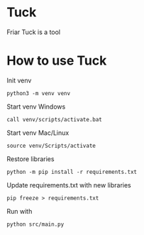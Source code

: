 # Tuck
Friar Tuck is a tool

# How to use Tuck

Init venv
```
python3 -m venv venv
```

Start venv Windows
```
call venv/scripts/activate.bat
```

Start venv Mac/Linux
```
source venv/Scripts/activate
```

Restore libraries
```
python -m pip install -r requirements.txt
```

Update requirements.txt with new libraries
```
pip freeze > requirements.txt
```

Run with 
```
python src/main.py
```

